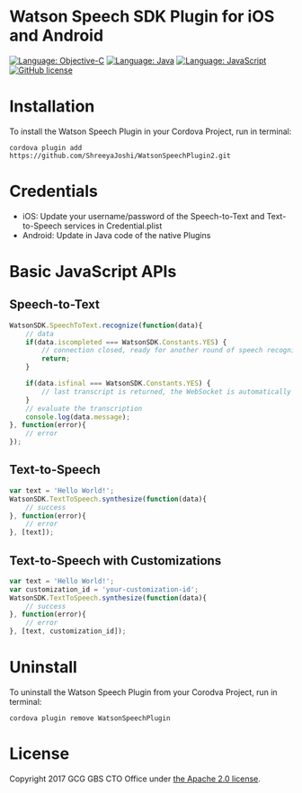 # Watson Speech SDK Plugin for iOS and Android
[![Language: Objective-C](https://img.shields.io/badge/objective--c-2.0-orange.svg?style=flat)](https://en.wikipedia.org/wiki/Objective-C)
[![Language: Java](https://img.shields.io/badge/java-android-orange.svg?style=flat)](http://java.com/)
[![Language: JavaScript](https://img.shields.io/badge/javascript-es5.0-orange.svg?style=flat)](https://www.javascript.com/)
[![GitHub license](https://img.shields.io/badge/license-Apache%202-blue.svg)](https://raw.githubusercontent.com/CognitiveBuild/WatsonSpeechPlugin/master/LICENSE)

# Installation

To install the Watson Speech Plugin in your Cordova Project, run in terminal:
```shell
cordova plugin add https://github.com/ShreeyaJoshi/WatsonSpeechPlugin2.git
```

# Credentials

* iOS: Update your username/password of the Speech-to-Text and Text-to-Speech services in Credential.plist
* Android: Update in Java code of the native Plugins

# Basic JavaScript APIs

## Speech-to-Text
```javascript
WatsonSDK.SpeechToText.recognize(function(data){
    // data
    if(data.iscompleted === WatsonSDK.Constants.YES) {
        // connection closed, ready for another round of speech recognition
        return;
    }

    if(data.isfinal === WatsonSDK.Constants.YES) {
        // last transcript is returned, the WebSocket is automatically disconnected
    }
    // evaluate the transcription
    console.log(data.message);
}, function(error){
    // error
});
```
## Text-to-Speech

```javascript
var text = 'Hello World!';
WatsonSDK.TextToSpeech.synthesize(function(data){
    // success
}, function(error){
    // error
}, [text]);
```
## Text-to-Speech with Customizations

```javascript
var text = 'Hello World!';
var customization_id = 'your-customization-id';
WatsonSDK.TextToSpeech.synthesize(function(data){
    // success
}, function(error){
    // error
}, [text, customization_id]);
```

# Uninstall

To uninstall the Watson Speech Plugin from your Corodva Project, run in terminal:
```shell
cordova plugin remove WatsonSpeechPlugin
```

# License
Copyright 2017 GCG GBS CTO Office under [the Apache 2.0 license](LICENSE).
